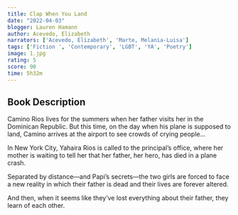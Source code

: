 ```yaml
---
title: Clap When You Land
date: "2022-04-03"
blogger: Lauren Hamann
author: Acevedo, Elizabeth
narrators: ['Acevedo, Elizabeth', 'Marte, Melania-Luisa']
tags: ['Fiction ', 'Contemporary', 'LGBT', 'YA', 'Poetry']
image: 1.jpg
rating: 5
score: 90
time: 5h32m
---
```



## Book Description
Camino Rios lives for the summers when her father visits her in the Dominican Republic. But this time, on the day when his plane is supposed to land, Camino arrives at the airport to see crowds of crying people…

In New York City, Yahaira Rios is called to the principal’s office, where her mother is waiting to tell her that her father, her hero, has died in a plane crash.

Separated by distance—and Papi’s secrets—the two girls are forced to face a new reality in which their father is dead and their lives are forever altered.

And then, when it seems like they’ve lost everything about their father, they learn of each other.
